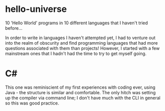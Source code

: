 # hello-universe
10 'Hello World' programs in 10 different languages that I haven't tried before...

In order to write in languages I haven't attempted yet, I had to venture out into the realm of obscurity and find programming languages that had more questions associated with them than projects! However, I started with a few mainstream ones that I hadn't had the time to try to get myself going.

# C#
This one was reminiscient of my first experiences with coding ever, using Java - the structure is similar and comfortable. The only hitch was setting up the compiler via command line; I don't have much with the CLI in general so this was good practice.
